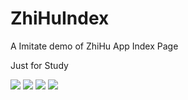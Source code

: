# ZhiHuIndex
A Imitate demo of ZhiHu App Index Page

Just for Study

<div>

<img src="https://raw.githubusercontent.com/REBOOTERS/ZhiHuIndex/master/screenshot/GIF.gif">
<img src="https://raw.githubusercontent.com/REBOOTERS/ZhiHuIndex/master/screenshot/GIF1.gif">
<img src="https://raw.githubusercontent.com/REBOOTERS/ZhiHuIndex/master/screenshot/GIF3.gif">
<img src="https://raw.githubusercontent.com/REBOOTERS/ZhiHuIndex/master/screenshot/GIF4.gif">

</div>
